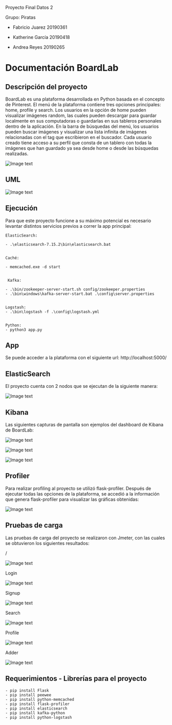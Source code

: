 Proyecto Final Datos 2

Grupo: Piratas

* Fabricio Juarez 20190361

* Katherine García 20190418

* Andrea Reyes 20190265



# Documentación BoardLab

## Descripción del proyecto

BoardLab es una plataforma desarrollada en Python basada en el concepto de Pinterest. El menú de la plataforma contiene tres opciones principales: home, profile y search. Los usuarios en la opción de home pueden visualizar imágenes random, las cuales pueden descargar para guardar localmente en sus computadoras o guardarlas en sus tableros personales dentro de la aplicación. En la barra de búsquedas del menú, los usuarios pueden buscar imágenes y visualizar una lista infinita de imágenes relacionadas con el tag que escribieron en el buscador. Cada usuario creado tiene acceso a su perfil que consta de un tablero con todas la imágenes que han guardado ya sea desde home o desde las búsquedas realizadas.

![Image text]()


## UML

![Image text]()


## Ejecución

Para que este proyecto funcione a su máximo potencial es necesario levantar distintos servicios previos a correr la app principal:


```
ElasticSearch: 

- .\elasticsearch-7.15.2\bin\elasticsearch.bat


Caché:

- memcached.exe -d start


 Kafka:  

- .\bin/zookeeper-server-start.sh config/zookeeper.properties
- .\bin\windows\kafka-server-start.bat .\config\server.properties


Logstash: 
- .\bin\logstash -f .\config\logstash.yml


Python: 
- python3 app.py 
```


## App

Se puede acceder a la plataforma con el siguiente url: http://localhost:5000/ 


## ElasticSearch

El proyecto cuenta con 2 nodos que se ejecutan de la siguiente manera:

![Image text]()


## Kibana

Las siguientes capturas de pantalla son ejemplos del dashboard de Kibana de BoardLab:

![Image text]()

![Image text]()

![Image text]()


## Profiler

Para realizar profiling al proyecto se utilizó flask-profiler. Después de ejecutar todas las opciones de la plataforma, se accedió a la información que genera flask-profiler para visualizar las gráficas obtenidas:

![Image text]()


## Pruebas de carga

Las pruebas de carga del proyecto se realizaron con Jmeter, con las cuales se obtuvieron los siguientes resultados:

/

![Image text]()

Login

![Image text]()

Signup

![Image text]()

Search

![Image text]()

Profile

![Image text]()

Adder

![Image text]()



## Requerimientos - Librerías para el proyecto

```
- pip install Flask
- pip install peewee
- pip install python-memcached
- pip install flask-profiler
- pip install elasticsearch
- pip install kafka-python
- pip install python-logstash
```


























